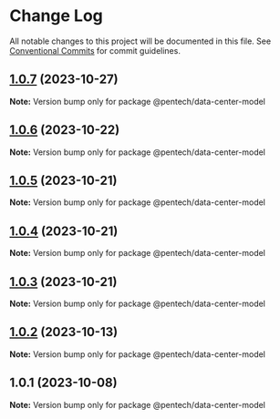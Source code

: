 # Change Log

All notable changes to this project will be documented in this file.
See [Conventional Commits](https://conventionalcommits.org) for commit guidelines.

## [1.0.7](https://github.com/nvqh01/pentech/compare/@pentech/data-center-model@1.0.6...@pentech/data-center-model@1.0.7) (2023-10-27)

**Note:** Version bump only for package @pentech/data-center-model

## [1.0.6](https://github.com/nvqh01/pentech/compare/@pentech/data-center-model@1.0.5...@pentech/data-center-model@1.0.6) (2023-10-22)

**Note:** Version bump only for package @pentech/data-center-model

## [1.0.5](https://github.com/nvqh01/pentech/compare/@pentech/data-center-model@1.0.4...@pentech/data-center-model@1.0.5) (2023-10-21)

**Note:** Version bump only for package @pentech/data-center-model

## [1.0.4](https://github.com/nvqh01/pentech/compare/@pentech/data-center-model@1.0.3...@pentech/data-center-model@1.0.4) (2023-10-21)

**Note:** Version bump only for package @pentech/data-center-model

## [1.0.3](https://github.com/nvqh01/pentech/compare/@pentech/data-center-model@1.0.2...@pentech/data-center-model@1.0.3) (2023-10-21)

**Note:** Version bump only for package @pentech/data-center-model

## [1.0.2](https://github.com/nvqh01/pentech/compare/@pentech/data-center-model@1.0.1...@pentech/data-center-model@1.0.2) (2023-10-13)

**Note:** Version bump only for package @pentech/data-center-model

## 1.0.1 (2023-10-08)

**Note:** Version bump only for package @pentech/data-center-model
